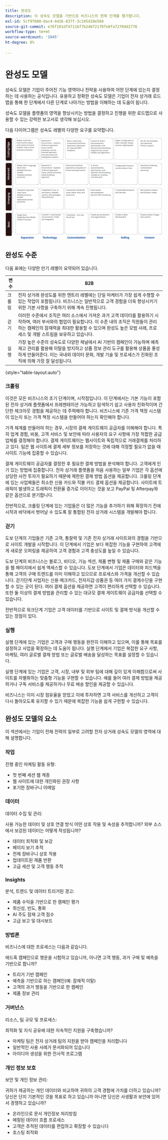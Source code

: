 ```yaml
---
title: 완성도
description: 이 성숙도 모델을 기반으로 비즈니스의 현재 단계를 평가합니다.
exl-id: 5cf9f080-0ac4-4426-837f-3c245d10e504
source-git-commit: e76f101df47116f7b246f21f0fe0fa72769d2776
workflow-type: tm+mt
source-wordcount: '1045'
ht-degree: 0%

---
```


# 완성도 모델

성숙도 모델은 기업이 주어진 기능 영역이나 전략을 사용하여 어떤 단계에 있는지 결정하는 데 사용하는 공식입니다. 유용하고 정확한 성숙도 모델은 기업이 전자 상거래 로드맵을 통해 한 단계에서 다른 단계로 나아가는 방법을 이해하는 데 도움이 됩니다.

성숙도 모델을 플랫폼의 영역을 향상시키는 방법을 결정하고 진행을 위한 로드맵으로 사용할 수 있는 강력한 보고서로 생각해 보십시오.

다음 다이어그램은 성숙도 레벨의 다양한 요구를 요약합니다.

![성숙도 수준 다이어그램에 걸친 요구 사항](../../assets/playbooks/maturity-levels.png)

## 완성도 수준

다음 표에는 다양한 만기 레벨이 요약되어 있습니다.

| 변수 | B2B |
-----------|----------|
| 크롤링 | 전자 상거래 완성도를 위한 엔트리 레벨에는 단일 마케터가 가장 쉽게 수행할 수 있는 작업이 포함됩니다. 비즈니스는 일반적으로 고객 경험을 더욱 향상시키기 위한 기본 사항을 구축하기 위해 계속 진행됩니다. |
| 걷기 | 이러한 수준에서 조직은 여러 소스에서 가져온 과거 고객 데이터를 활용하기 시작하며, 여러 부서와의 협업이 필요합니다.  이 수준 내의 조직은 직원들이 관리하는 캠페인의 잠재력을 최대한 활용할 수 있으며 완성도 높은 모범 사례, 프로세스 및 개발 스트림을 보유하고 있습니다. |
| 실행 | 가장 높은 수준의 성숙도로 다양한 채널에서 AI 기반의 캠페인이 가능하며 예측 재고 관리를 활용해 이탈을 방지하고 상품 정보 관리 도구를 활용해 상품을 풍성하게 만들어준다. 이는 국내외 데이터 문화, 개발 기술 및 프로세스가 진화된 조직에 의해 가장 잘 달성됩니다. |

{style="table-layout:auto"}

### 크롤링

이것은 모든 비즈니스의 초기 단계이며, 시작점입니다. 이 단계에서는 기본 기능이 포함된 전자 상거래 플랫폼에서 프레젠테이션 가능하고 탐색하기 쉽고 사용자 친화적이며 간단한 체크아웃 경험을 제공하는 데 주력해야 합니다. 비즈니스에 기존 가격 책정 시스템이 있는지 또는 가격 책정 시스템을 만들어야 하는지 확인해야 합니다.

가격 체계를 만들어야 하는 경우, 시장의 결제 게이트웨이 공급자를 이해해야 합니다. 특히 업계 경험, 비용, 고객 서비스 및 보안에 따라 사용자의 요구 사항에 가장 적합한 공급업체를 결정해야 합니다. 결제 게이트웨이는 웹사이트와 독립적으로 거래결제를 처리하고 있다. 팀은 웹 사이트에 결제 세부 정보를 저장하는 것에 대해 걱정할 필요가 없을 때 사이트 기능에 집중할 수 있습니다.

결제 게이트웨이 공급자를 결정한 후 필요한 결제 방법을 분석해야 합니다. 고객에게 인기 있는 방법에 집중합니다. 전자 상거래 플랫폼을 처음 사용하는 일부 기업은 각 옵션에 상당한 사전 투자가 필요하기 때문에 제한된 결제 방법 옵션을 제공합니다. 크롤링 단계에 있는 사업체들은 최소한 신용 카드와 직불 카드 결제 옵션을 제공합니다. 사이트에 트래픽이 발생하고 트래픽이 전환율 증가로 이어지는 것을 보고 PayPal 및 Afterpay와 같은 옵션으로 분기합니다.

전반적으로, 크롤링 단계에 있는 기업들은 더 많은 기능을 추가하기 위해 확장하기 전에 시작과 바닥에서 벗어날 수 있도록 잘 통합된 전자 상거래 시스템을 개발해야 합니다.

### 걷기

도보 단계의 기업들은 기존 고객, 통찰력 및 기존 전자 상거래 사이트와의 경험을 기반으로 사이트 개발을 시작합니다. 이 단계에서 기업은 보다 복잡한 기능을 구현하여 고객에게 새로운 오퍼링을 제공하여 고객 경험과 고객 충성도를 높일 수 있습니다.

도보 단계의 비즈니스는 블로그, 비디오, 기능 섹션, 제품 변형 및 제품 구매와 같은 기능을 웹 페이지에서 쉽게 액세스할 수 있습니다. 도보 단계에서 기업은 데이터와 피드백을 통해 고객의 구매 트렌드를 이미 이해하고 있으므로 프로세스와 가격을 개선할 수 있습니다. 걷기단계 사업자는 신용·체크카드, 전자지갑·상품권 등 여러 가지 결제수단을 구현할 수 있는 곳이 된다. 여러 결제 옵션을 제공하면 고객이 편리하게 선택할 수 있습니다. 또한 둘 이상의 결제 방법을 관리할 수 있는 대규모 결제 게이트웨이 공급자를 선택할 수 있습니다.

전반적으로 워크단계 기업은 고객 데이터를 기반으로 사이트 및 결제 방식을 개선할 수 있는 장점이 있다.

### 실행

실행 단계에 있는 기업은 고객과 구매 행동을 완전히 이해하고 있으며, 이를 통해 목표를 설정하고 사업을 확장하는 데 도움이 됩니다. 실행 단계에서 기업은 복잡한 요구 사항, 마케팅, 여러 글로벌 결제 방법 또는 글로벌 배송을 달성하는 목표를 설정할 수 있습니다.

실행 단계에 있는 기업은 고객, 시장, 내부 및 외부 팀에 대해 깊이 있게 이해함으로써 사이트를 차별화하는 맞춤형 기능을 구현할 수 있습니다. 예를 들어 여러 결제 방법을 제공하거나 구독 서비스를 제공하거나 무료 배송 할인을 제공할 수 있습니다.

비즈니스는 이미 시장 점유율을 얻었고 이에 투자하면 고객 서비스를 개선하고 고객이 다시 돌아오도록 유지할 수 있기 때문에 복잡한 기능을 쉽게 구현할 수 있습니다.

## 완성도 모델의 요소

이 섹션에서는 기업이 전체 전략의 일부로 고려할 전자 상거래 성숙도 모델의 영역에 대해 설명합니다.

### 작업

진행 중인 마케팅 활동 유형:

- 첫 번째 세션 웹 계층
- 웹 사이트에 대한 개인화된 권장 사항
- 포기한 장바구니 이메일

### 데이터

데이터 수집 및 관리:

사용 가능한 데이터 및 상호 연결 방식 어떤 상호 작용 및 속성을 추적합니까? 외부 소스에서 보강된 데이터는 어떻게 작성됩니까?

- 데이터 최적화 및 보강
- 페이지 보기 추적
- 전체 장바구니 상호 작용
- 업데이트된 제품 반환
- 고급 세션 및 고객 행동 추적

### Insights

분석, 트렌드 및 데이터 트리거된 경고:

- 제품 수익을 기반으로 한 캠페인 평가
- 최신성, 빈도, 통화
- AI 주도 잠재 고객 점수
- 고급 보고 및 대시보드

### 방법론

비즈니스에 대한 프로세스는 다음과 같습니다.

애드혹 캠페인으로 행운을 시험하고 있습니까, 아니면 고객 행동, 과거 구매 및 예측을 기반으로 합니까?

- 트리거 기반 캠페인
- 예측을 기반으로 하는 캠페인(예: 잠재적 이탈)
- 고객의 과거 행동을 기반으로 한 캠페인
- 제품 정보 관리

### 거버넌스

리소스, 팀 규모 및 프로세스:

최적화 및 지식 공유에 대한 지속적인 지원을 구축했습니까?

- 마케팅 팀은 전자 상거래 팀의 지원을 받아 캠페인을 처리합니다
- 일반적인 사용 사례가 문서화되어 있습니다
- 아이디어 생성을 위한 전사적 프로그램

### 개인 정보 보호

보안 및 개인 정보 관리:

귀하가 제공하는 개인 데이터와 비교하여 귀하의 고객 경험에 가치를 더하고 있습니까? 당신은 단지 기본적인 것을 목표로 하고 있습니까 아니면 당신은 사생활과 보안에 있어서 경쟁하고 있습니까?

- 온라인으로 문서 개인정보 처리방침
- 매핑된 데이터 흐름 프로세스
- 고객은 추적된 데이터를 편집하고 확장할 수 있습니다
- 호스팅 최적화
